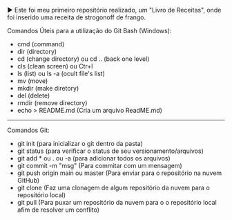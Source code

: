 :arrow_forward: Este foi meu primeiro repositório realizado, um "Livro de Receitas", onde foi inserido uma receita de strogonoff de frango.



Comandos Úteis para a utilização do Git Bash (Windows):

- cmd (command)
- dir (directory)
- cd (change directory) ou cd .. (back one level)
- cls (clean screen) ou Ctr+l
- ls (list) ou ls -a (ocult file's list)
- mv (move)
- mkdir (make diretory)
- del (delete)
- rmdir (remove directory)
- echo > README.md (Cria um arquivo ReadME.md)

----------------------------------------------------------------------------

Comandos Git:

- git init (para inicializar o git dentro da pasta)
- git status (para verificar o status de seu versionamento/arquivos)
- git add * ou . ou -a (para adicionar todos os arquivos)
- git commit -m "msg" (Para commitar com um mensagem)
- git push origin main ou master (Para enviar para o repositório na nuvem GitHub)
- git clone (Faz uma clonagem de algum repositório da nuvem para o repositório local)
- git pull (Para puxar um repositório da nuvem para o o repositório local afim de resolver um conflito)






